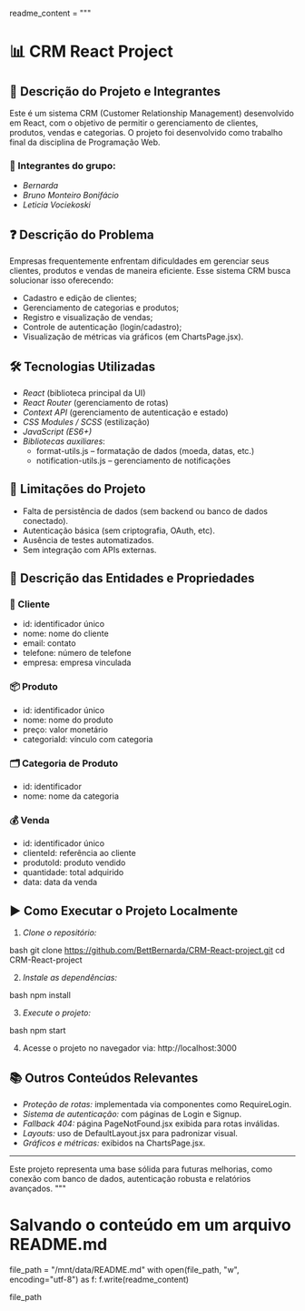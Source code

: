 readme_content = """
# 📊 CRM React Project

## 📌 Descrição do Projeto e Integrantes

Este é um sistema CRM (Customer Relationship Management) desenvolvido em React, com o objetivo de permitir o gerenciamento de clientes, produtos, vendas e categorias. O projeto foi desenvolvido como trabalho final da disciplina de Programação Web.

### 👥 Integrantes do grupo:

- *Bernarda*
- *Bruno Monteiro Bonifácio*
- *Leticia Vociekoski*

## ❓ Descrição do Problema

Empresas frequentemente enfrentam dificuldades em gerenciar seus clientes, produtos e vendas de maneira eficiente. Esse sistema CRM busca solucionar isso oferecendo:

- Cadastro e edição de clientes;
- Gerenciamento de categorias e produtos;
- Registro e visualização de vendas;
- Controle de autenticação (login/cadastro);
- Visualização de métricas via gráficos (em ChartsPage.jsx).

## 🛠 Tecnologias Utilizadas

- *React* (biblioteca principal da UI)
- *React Router* (gerenciamento de rotas)
- *Context API* (gerenciamento de autenticação e estado)
- *CSS Modules / SCSS* (estilização)
- *JavaScript (ES6+)*
- *Bibliotecas auxiliares*:
  - format-utils.js – formatação de dados (moeda, datas, etc.)
  - notification-utils.js – gerenciamento de notificações

## 🚫 Limitações do Projeto

- Falta de persistência de dados (sem backend ou banco de dados conectado).
- Autenticação básica (sem criptografia, OAuth, etc).
- Ausência de testes automatizados.
- Sem integração com APIs externas.

## 🧩 Descrição das Entidades e Propriedades

### 🧍 Cliente

- id: identificador único
- nome: nome do cliente
- email: contato
- telefone: número de telefone
- empresa: empresa vinculada

### 📦 Produto

- id: identificador único
- nome: nome do produto
- preço: valor monetário
- categoriaId: vínculo com categoria

### 🗂 Categoria de Produto

- id: identificador
- nome: nome da categoria

### 💰 Venda

- id: identificador único
- clienteId: referência ao cliente
- produtoId: produto vendido
- quantidade: total adquirido
- data: data da venda

## ▶ Como Executar o Projeto Localmente

1. *Clone o repositório:*

bash
git clone https://github.com/BettBernarda/CRM-React-project.git
cd CRM-React-project


2. *Instale as dependências:*

bash
npm install


3. *Execute o projeto:*

bash
npm start


4. Acesse o projeto no navegador via: http://localhost:3000

## 📚 Outros Conteúdos Relevantes

- *Proteção de rotas:* implementada via componentes como RequireLogin.
- *Sistema de autenticação:* com páginas de Login e Signup.
- *Fallback 404:* página PageNotFound.jsx exibida para rotas inválidas.
- *Layouts:* uso de DefaultLayout.jsx para padronizar visual.
- *Gráficos e métricas:* exibidos na ChartsPage.jsx.

---

Este projeto representa uma base sólida para futuras melhorias, como conexão com banco de dados, autenticação robusta e relatórios avançados.
"""

# Salvando o conteúdo em um arquivo README.md
file_path = "/mnt/data/README.md"
with open(file_path, "w", encoding="utf-8") as f:
    f.write(readme_content)

file_path
